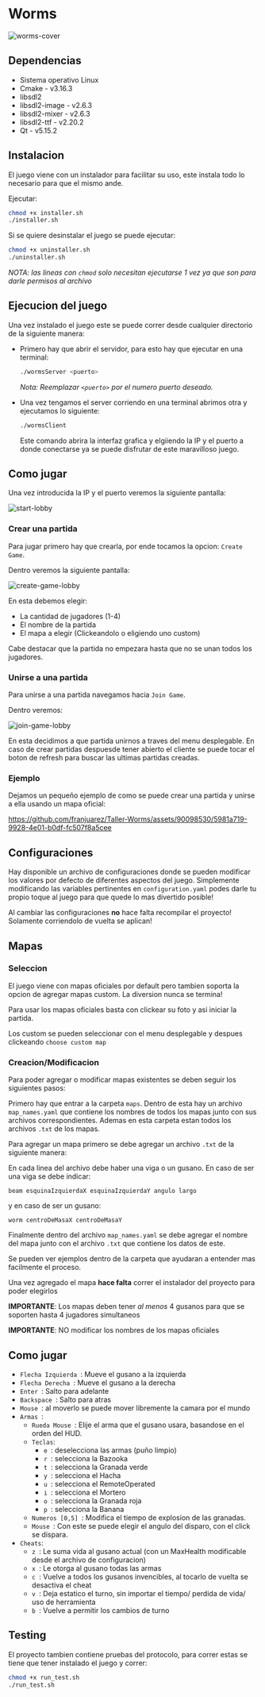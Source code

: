 # **Worms**

![worms-cover](https://github.com/franjuarez/Taller-Worms/assets/90098530/4fe08251-3309-4836-98e1-9c32221e30eb)

## Dependencias
* Sistema operativo Linux
* Cmake - v3.16.3
* libsdl2
* libsdl2-image - v2.6.3
* libsdl2-mixer - v2.6.3
* libsdl2-ttf - v2.20.2
* Qt - v5.15.2

## Instalacion

El juego viene con un instalador para facilitar su uso, este instala todo lo necesario para que el mismo ande.

 Ejecutar:

```bash
chmod +x installer.sh
./installer.sh
```

Si se quiere desinstalar el juego se puede ejecutar:

```bash
chmod +x uninstaller.sh
./uninstaller.sh
```

*NOTA: las lineas con `chmod` solo necesitan ejecutarse 1 vez ya que son para darle permisos al archivo*

## Ejecucion del juego

Una vez instalado el juego este se puede correr desde cualquier directorio de la siguiente manera:

* Primero hay que abrir el servidor, para esto hay que ejecutar en una terminal:

  ```bash
  ./wormsServer <puerto>
  ```

  *Nota: Reemplazar `<puerto>` por el numero puerto deseado.*

* Una vez tengamos el server corriendo en una terminal abrimos otra y ejecutamos lo siguiente:

  ```bash
  ./wormsClient
  ```

  Este comando abrira la interfaz grafica y elgiiendo la IP y el puerto a donde conectarse ya se puede disfrutar de este maravilloso juego.

## Como jugar

Una vez introducida la IP y el puerto veremos la siguiente pantalla:

![start-lobby](https://github.com/franjuarez/Taller-Worms/assets/90098530/3d40a9e2-be88-425a-b91c-4c6c4971a7f6)

### Crear una partida

Para jugar primero hay que crearla, por ende tocamos la opcion: `Create Game`. 

Dentro veremos la siguiente pantalla:

![create-game-lobby](https://github.com/franjuarez/Taller-Worms/assets/90098530/07e0de96-d300-4b7e-82b2-31d75bbb3632)

En esta debemos elegir:
* La cantidad de jugadores (1-4)
* El nombre de la partida
* El mapa a elegir (Clickeandolo o eligiendo uno custom)

Cabe destacar que la partida no empezara hasta que no se unan todos los jugadores.

### Unirse a una partida

Para unirse a una partida navegamos hacia `Join Game`.

Dentro veremos:

![join-game-lobby](https://github.com/franjuarez/Taller-Worms/assets/90098530/bd984d29-78f4-435d-9d79-dd920881548b)

En esta decidimos a que partida unirnos a traves del menu desplegable. En caso de crear partidas despuesde tener abierto el cliente se puede tocar el boton de refresh para buscar las ultimas partidas creadas.

### Ejemplo

Dejamos un pequeño ejemplo de como se puede crear una partida y unirse a ella usando un mapa oficial:

https://github.com/franjuarez/Taller-Worms/assets/90098530/5981a719-9928-4e01-b0df-fc507f8a5cee

## Configuraciones

Hay disponible un archivo de configuraciones donde se pueden modificar los valores por defecto de diferentes aspectos del juego. Simplemente modificando las variables pertinentes en `configuration.yaml` podes darle tu propio toque al juego para que quede lo mas divertido posible!

Al cambiar las configuraciones **no** hace falta recompilar el proyecto! Solamente corriendolo de vuelta se aplican!

## Mapas

### Seleccion
El juego viene con mapas oficiales por default pero tambien soporta la opcion de agregar mapas custom. La diversion nunca se termina!

Para usar los mapas oficiales basta con clickear su foto y asi iniciar la partida. 

Los custom se pueden seleccionar con el menu desplegable y despues clickeando `choose custom map`

### Creacion/Modificacion

Para poder agregar o modificar mapas existentes se deben seguir los siguientes pasos:

Primero hay que entrar a la carpeta `maps`. Dentro de esta hay un archivo `map_names.yaml` que contiene los nombres de todos los mapas junto con sus archivos correspondientes. Ademas en esta carpeta estan todos los archivos `.txt` de los mapas. 

Para agregar un mapa primero se debe agregar un archivo `.txt` de la siguiente manera:

En cada linea del archivo debe haber una viga o un gusano. En caso de ser una viga se debe indicar: 
  
`beam esquinaIzquierdaX esquinaIzquierdaY angulo largo`

y en caso de ser un gusano:

`worm centroDeMasaX centroDeMasaY`

Finalmente dentro del archivo `map_names.yaml` se debe agregar el nombre del mapa junto con el archivo `.txt` que contiene los datos de este.

Se pueden ver ejemplos dentro de la carpeta que ayudaran a entender mas facilmente el proceso.

Una vez agregado el mapa **hace falta** correr el instalador del proyecto para poder elegirlos

**IMPORTANTE**: Los mapas deben tener *al menos* 4 gusanos para que se soporten hasta 4 jugadores simultaneos

**IMPORTANTE**: NO modificar los nombres de los mapas oficiales

## Como jugar

* `Flecha Izquierda `: Mueve el gusano a la izquierda
* `Flecha Derecha `: Mueve el gusano a la derecha
* `Enter `: Salto para adelante
* `Backspace `: Salto para atras
* `Mouse `: al moverlo se puede mover libremente la camara por el mundo
* `Armas `:
  * `Rueda Mouse `: Elije el arma que el gusano usara, basandose en el orden del HUD.
  * `Teclas`:
    * `e `: deselecciona las armas (puño limpio)
    * `r `: selecciona la Bazooka
    * `t `: selecciona la Granada verde
    * `y `: selecciona el Hacha
    * `u `: selecciona el RemoteOperated
    * `i `: selecciona el Mortero
    * `o `: selecciona la Granada roja
    * `p `: selecciona la Banana
  * `Numeros [0,5] `: Modifica el tiempo de explosion de las granadas.
  * `Mouse `: Con este se puede elegir el angulo del disparo, con el click se dispara.
* `Cheats`:
  *  `z `: Le suma vida al gusano actual (con un MaxHealth modificable desde el archivo de configuracion)
  *  `x `: Le otorga al gusano todas las armas
  *  `c `: Vuelve a todos los gusanos invencibles, al tocarlo de vuelta se desactiva el cheat
  *  `v `: Deja estatico el turno, sin importar el tiempo/ perdida de vida/ uso de herramienta
  *  `b `: Vuelve a permitir los cambios de turno


## Testing

El proyecto tambien contiene pruebas del protocolo, para correr estas se tiene que tener instalado el juego y correr:

```bash
chmod +x run_test.sh
./run_test.sh
```
